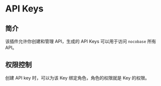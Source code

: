 # API Keys

## 简介

该插件允许你创建和管理 API，生成的 API Keys 可以用于访问 `nocobase` 所有 API。


## 权限控制

创建 API key 时，可以为该 Key 绑定角色，角色的权限就是 Key 的权限。

